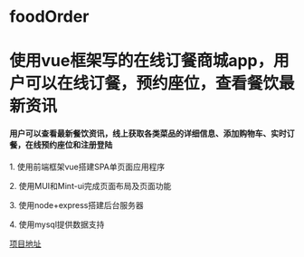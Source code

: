 # foodOrder
<h1>使用vue框架写的在线订餐商城app，用户可以在线订餐，预约座位，查看餐饮最新资讯</h1>
<h4>用户可以查看最新餐饮资讯，线上获取各类菜品的详细信息、添加购物车、实时订餐，在线预约座位和注册登陆</h4>
<p>1. 使用前端框架vue搭建SPA单页面应用程序</p>
<p>2. 使用MUI和Mint-ui完成页面布局及页面功能</p>
<p>3. 使用node+express搭建后台服务器</p>
<p>4. 使用mysql提供数据支持</p
  
<a href="https://47.106.167.138:3000" target="_blank">项目地址</a>
